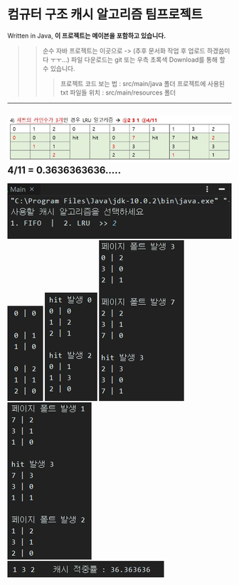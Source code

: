 컴규터 구조 캐시 알고리즘 팀프로젝트
==================================================================
Written in Java, **이 프로젝트는 메이븐을 포함하고 있습니다.**
>> 순수 자바 프로젝트는 이곳으로 -> (추후 문서화 작업 후 업로드 하겠씀미다 ㅜㅜ...)
>> 파일 다운로드는 git 또는 우측 초록색 Download를 통해 할 수 있습니다.
>>> 프로젝트 코드 보는 법            : src/main/java      폴더
>>> 프로젝트에 사용된 txt 파일들 위치 : src/main/resources 폴더
--------------------------------------------------------------------
![answer](images/-1.JPG) 4/11 = 0.3636363636.....
--------------------------------------------------------------------
![progress1](images/0.JPG)
![progress2](images/1.JPG)
![progress3](images/2.JPG)
![progress4](images/3.JPG)
![progress5](images/4.JPG)
![progress6](images/5.JPG)